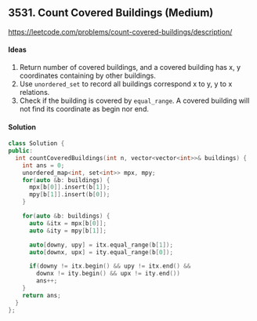 ## 3531. Count Covered Buildings (Medium)


https://leetcode.com/problems/count-covered-buildings/description/


#### Ideas
1. Return number of covered buildings, and a covered building has x, y coordinates containing by other buildings.
2. Use `unordered_set` to record all buildings correspond x to y, y to x relations.
3. Check if the building is covered by `equal_range`. A covered building will not find its coordinate as begin nor end. 

#### Solution
```C++
class Solution {
public:
  int countCoveredBuildings(int n, vector<vector<int>>& buildings) {
    int ans = 0;
    unordered_map<int, set<int>> mpx, mpy;
    for(auto &b: buildings) {
      mpx[b[0]].insert(b[1]);
      mpy[b[1]].insert(b[0]);
    }

    for(auto &b: buildings) {
      auto &itx = mpx[b[0]];
      auto &ity = mpy[b[1]];

      auto[downy, upy] = itx.equal_range(b[1]);
      auto[downx, upx] = ity.equal_range(b[0]);

      if(downy != itx.begin() && upy != itx.end() && 
        downx != ity.begin() && upx != ity.end())
        ans++;
    }
    return ans;
  }
};
```